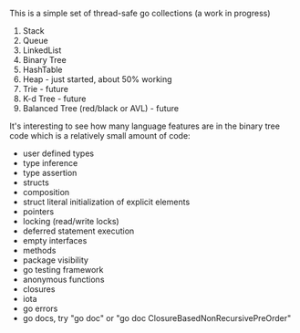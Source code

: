 This is a simple set of thread-safe go collections (a work in progress)
  1. Stack
  2. Queue
  3. LinkedList
  4. Binary Tree 
  6. HashTable  
  7. Heap - just started, about 50% working
  7. Trie - future 
  8. K-d Tree - future 
  9. Balanced Tree (red/black or AVL) - future

It's interesting to see how many language features are in the binary tree code which is a relatively small amount of code:

- user defined types
- type inference
- type assertion
- structs
- composition
- struct literal initialization of explicit elements
- pointers
- locking (read/write locks)
- deferred statement execution
- empty interfaces
- methods
- package visibility
- go testing framework
- anonymous functions
- closures
- iota
- go errors
- go docs, try "go doc" or "go doc ClosureBasedNonRecursivePreOrder"
